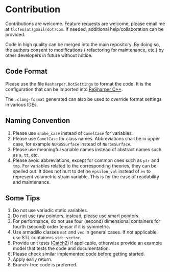 # Contribution

Contributions are welcome. Feature requests are welcome, please email me at `tlcfem(at)gmail(dot)com`. If needed,
additional help/collaboration can be provided.

Code in high quality can be merged into the main repository. By doing so, the authors consent to modifications (
refactoring for maintenance, etc.) by other developers in future without notice.

## Code Format

Please use the file `Resharper.DotSettings` to format the code. It is the configuration that can be imported
into [ReSharper C++](https://www.jetbrains.com/resharper-cpp/).

The `.clang-format` generated can also be used to override format settings in various IDEs.

## Naming Convention

1. Please use `snake_case` instead of `CamelCase` for variables.
2. Please use `CamelCase` for class names. Abbreviations shall be in upper case, for example `NURBSSurface` instead
   of `NurbsSurface`.
3. Please use meaningful variable names instead of abstract names such as `a`, `tt`, etc.
4. Please avoid abbreviations, except for common ones such as `ptr` and `tmp`. For variables related to the
   corresponding theories, they can be spelled out. It does not hurt to define `epsilon_vol` instead of `ev` to
   represent volumetric strain variable. This is for the ease of readability and maintenance.

## Some Tips

1. Do not use variadic static variables.
2. Do not use raw pointers, instead, please use smart pointers.
3. For performance, do not use four (second) dimensional containers for fourth (second) order tensor if it is symmetric.
4. Use armadillo classes `mat` and `vec` in general cases. If not applicable, use STL containers `std::vector`.
5. Provide unit tests ([Catch2](https://github.com/catchorg/Catch2)) if applicable, otherwise provide an example model
   that tests the code and documentation.
6. Please check similar implemented code before getting started.
7. Apply early return.
8. Branch-free code is preferred.
